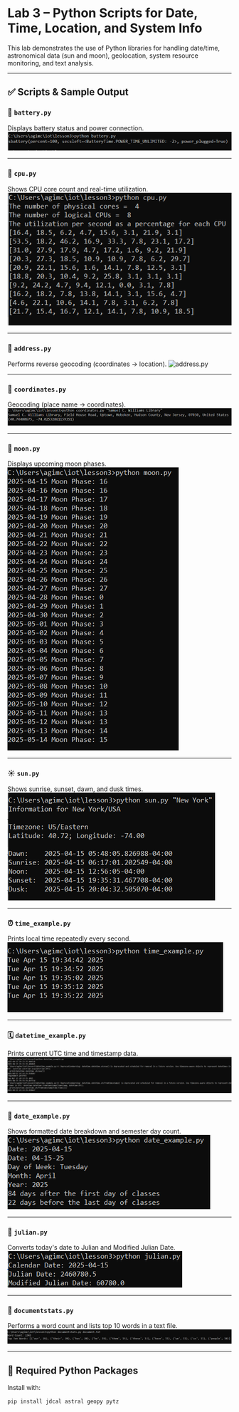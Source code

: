 # Lab 3 – Python Scripts for Date, Time, Location, and System Info

This lab demonstrates the use of Python libraries for handling date/time, astronomical data (sun and moon), geolocation, system resource monitoring, and text analysis.

---

## ✅ Scripts & Sample Output

### 🔋 `battery.py`
Displays battery status and power connection.
![battery.py](battery.py.png)

---

### 🧠 `cpu.py`
Shows CPU core count and real-time utilization.
![cpu.py](CPU.py.png)

---

### 📍 `address.py`
Performs reverse geocoding (coordinates → location).
![address.py](address.py(#).png)

---

### 📌 `coordinates.py`
Geocoding (place name → coordinates).
![coordinates.py](samuelclibrarycoord.png)

---

### 🌙 `moon.py`
Displays upcoming moon phases.
![moon.py](moon.py.png)

---

### ☀️ `sun.py`
Shows sunrise, sunset, dawn, and dusk times.
![sun.py](Sun.pyNewyork.png)

---

### ⏰ `time_example.py`
Prints local time repeatedly every second.
![time_example.py](time_example1.py.png)

---

### 🗓️ `datetime_example.py`
Prints current UTC time and timestamp data.
![datetime_example.py](datetime_example.py.png)

---

### 📆 `date_example.py`
Shows formatted date breakdown and semester day count.
![date_example.py](date_example.py.png)

---

### 📅 `julian.py`
Converts today's date to Julian and Modified Julian Date.
![julian.py](julian.py.png)

---

### 📄 `documentstats.py`
Performs a word count and lists top 10 words in a text file.
![documentstats.py](docunmentstats.py.png)

---

## 🔧 Required Python Packages

Install with:
```bash
pip install jdcal astral geopy pytz
